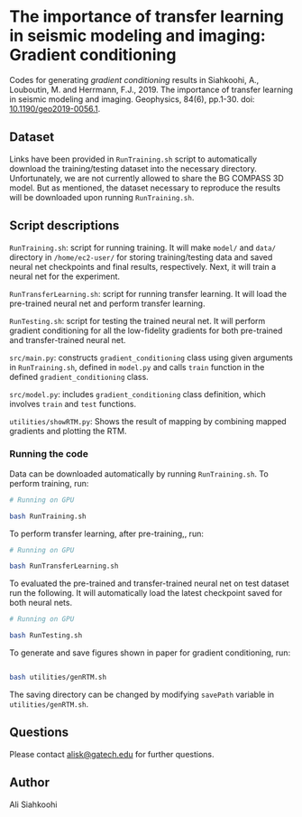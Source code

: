 # The importance of transfer learning in seismic modeling and imaging: Gradient conditioning

Codes for generating _gradient conditioning_ results in Siahkoohi, A., Louboutin, M. and Herrmann, F.J., 2019. The importance of transfer learning in seismic modeling and imaging. Geophysics, 84(6), pp.1-30.  doi: [10.1190/geo2019-0056.1](https://doi.org/10.1190/geo2019-0056.1).

## Dataset

Links have been provided in `RunTraining.sh` script to automatically download the training/testing dataset into the necessary directory. Unfortunately, we are not currently allowed to share the BG COMPASS 3D model. But as mentioned, the dataset necessary to reproduce the results will be downloaded upon running `RunTraining.sh`\.

## Script descriptions

`RunTraining.sh`\: script for running training. It will make `model/` and `data/` directory in `/home/ec2-user/` for storing training/testing data and saved neural net checkpoints and final results, respectively. Next, it will train a neural net for the experiment.

`RunTransferLearning.sh`\: script for running transfer learning. It will load the pre-trained neural net and perform transfer learning.

`RunTesting.sh`\: script for testing the trained neural net. It will perform gradient conditioning for all the low-fidelity gradients for both pre-trained and transfer-trained neural net.

`src/main.py`\: constructs `gradient_conditioning` class using given arguments in `RunTraining.sh`\, defined in `model.py` and calls `train` function in the defined  `gradient_conditioning` class.

`src/model.py`: includes `gradient_conditioning` class definition, which involves `train` and `test` functions.

`utilities/showRTM.py`\: Shows the result of mapping by combining mapped gradients and plotting the RTM.


### Running the code


Data can be downloaded automatically by running `RunTraining.sh`\. To perform training, run:


```bash
# Running on GPU

bash RunTraining.sh

```


To perform transfer learning, after pre-training,, run:

```bash
# Running on GPU

bash RunTransferLearning.sh

```


To evaluated the pre-trained and transfer-trained neural net on test dataset run the following. It will automatically load the latest checkpoint saved for both neural nets.

```bash
# Running on GPU

bash RunTesting.sh

```


To generate and save figures shown in paper for gradient conditioning, run:

```bash

bash utilities/genRTM.sh

```


The saving directory can be changed by modifying `savePath` variable in `utilities/genRTM.sh`\.


## Questions

Please contact alisk@gatech.edu for further questions.


## Author

Ali Siahkoohi
